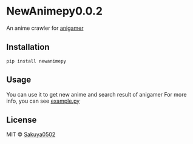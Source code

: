 # NewAnimepy0.0.2
An anime crawler for [anigamer](https://ani.gamer.com.tw/)

## Installation
```
pip install newanimepy
```

## Usage
You can use it to get new anime and search result of anigamer
For more info, you can see [example.py](https://github.com/z20030818/NewAnimepy/blob/main/animepy/examples)

## License
MIT © [Sakuya0502](https://github.com/z20030818/NewAnimepy/blob/main/LICENSE)
